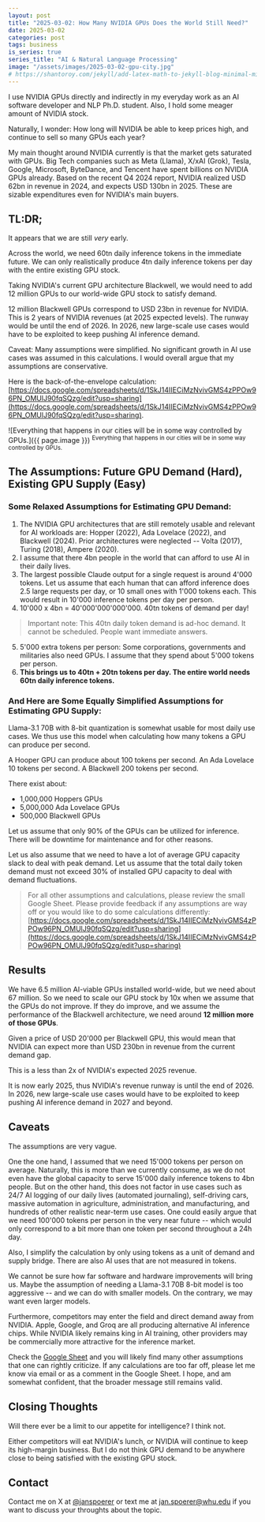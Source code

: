 ```yaml
---
layout: post
title: "2025-03-02: How Many NVIDIA GPUs Does the World Still Need?"
date: 2025-03-02
categories: post
tags: business
is_series: true
series_title: "AI & Natural Language Processing"
image: "/assets/images/2025-03-02-gpu-city.jpg"
# https://shantoroy.com/jekyll/add-latex-math-to-jekyll-blog-minimal-mistakes/
---
```

<script type="text/javascript" async
    src="https://cdnjs.cloudflare.com/ajax/libs/mathjax/2.7.6/MathJax.js?config=TeX-MML-AM_CHTML">
</script>

<script type="text/x-mathjax-config">
    MathJax.Hub.Config({
        extensions: ["tex2jax.js"],
        jax: ["input/TeX", "output/HTML-CSS"],
        tex2jax: {
        inlineMath: [ ['$','$'], ["\\(","\\)"] ],
        displayMath: [ ['$$','$$'], ["\\[","\\]"] ],
        processEscapes: true
        },
        "HTML-CSS": { availableFonts: ["TeX"] }
    });
</script>

I use NVIDIA GPUs directly and indirectly in my everyday work as an AI software developer and NLP Ph.D. student. Also, I hold some meager amount of NVIDIA stock.

Naturally, I wonder: How long will NVIDIA be able to keep prices high, and continue to sell so many GPUs each year?

My main thought around NVIDIA currently is that the market gets saturated with GPUs. Big Tech companies such as Meta (Llama), X/xAI (Grok), Tesla, Google, Microsoft, ByteDance, and Tencent have spent billions on NVIDIA GPUs already. Based on the recent Q4 2024 report, NVIDIA realized USD 62bn in revenue in 2024, and expects USD 130bn in 2025. These are sizable expenditures even for NVIDIA's main buyers.

## TL:DR;

It appears that we are still *very* early.

Across the world, we need 60tn daily inference tokens in the immediate future. We can only realistically produce 4tn daily inference tokens per day with the entire existing GPU stock.

Taking NVIDIA's current GPU architecture Blackwell, we would need to add 12 million GPUs to our world-wide GPU stock to satisfy demand.

12 million Blackwell GPUs correspond to USD 23bn in revenue for NVIDIA. This is 2 years of NVIDIA revenues (at 2025 expected levels). The runway would be until the end of 2026. In 2026, new large-scale use cases would have to be exploited to keep pushing AI inference demand.

Caveat: Many assumptions were simplified. No significant growth in AI use cases was assumed in this calculations. I would overall argue that my assumptions are conservative.

Here is the back-of-the-envelope calculation:
[https://docs.google.com/spreadsheets/d/1SkJ14IIECiMzNvivGMS4zPPOw96PN_OMUlJ90fqSQzg/edit?usp=sharing](https://docs.google.com/spreadsheets/d/1SkJ14IIECiMzNvivGMS4zPPOw96PN_OMUlJ90fqSQzg/edit?usp=sharing).

![Everything that happens in our cities will be in some way controlled by GPUs.]({{ page.image }})
<sup>Everything that happens in our cities will be in some way controlled by GPUs.</sup>

## The Assumptions: Future GPU Demand (Hard), Existing GPU Supply (Easy)

### Some Relaxed Assumptions for Estimating GPU Demand:

1) The NVIDIA GPU architectures that are still remotely usable and relevant for AI workloads are: Hopper (2022), Ada Lovelace (2022), and Blackwell (2024). Prior architectures were neglected -- Volta (2017), Turing (2018), Ampere (2020).
2) I assume that there 4bn people in the world that can afford to use AI in their daily lives.
3) The largest possible Claude output for a single request is around 4'000 tokens. Let us assume that each human that can afford inference does 2.5 large requests per day, or 10 small ones with 1'000 tokens each. This would result in 10'000 inference tokens per day per person.
4) 10'000 x 4bn = 40'000'000'000'000. 40tn tokens of demand per day! 

> Important note: This 40tn daily token demand is ad-hoc demand. It cannot be scheduled. People want immediate answers.

5) 5'000 extra tokens per person: Some corporations, governments and militaries also need GPUs. I assume that they spend about 5'000 tokens per person.
6) **This brings us to 40tn + 20tn tokens per day. The entire world needs 60tn daily inference tokens.**

### And Here are Some Equally Simplified Assumptions for Estimating GPU Supply:

Llama-3.1 70B with 8-bit quantization is somewhat usable for most daily use cases. We thus use this model when calculating how many tokens a GPU can produce per second.

A Hooper GPU can produce about 100 tokens per second. An Ada Lovelace 10 tokens per second. A Blackwell 200 tokens per second.

There exist about:
* 1,000,000 Hoppers GPUs
* 5,000,000 Ada Lovelace GPUs
* 500,000 Blackwell GPUs

Let us assume that only 90% of the GPUs can be utilized for inference. There will be downtime for maintenance and for other reasons.

Let us also assume that we need to have a lot of average GPU capacity slack to deal with peak demand. Let us assume that the total daily token demand must not exceed 30% of installed GPU capacity to deal with demand fluctuations.

> For all other assumptions and calculations, please review the small Google Sheet. Please provide feedback if any assumptions are way off or you would like to do some calculations differently: [https://docs.google.com/spreadsheets/d/1SkJ14IIECiMzNvivGMS4zPPOw96PN_OMUlJ90fqSQzg/edit?usp=sharing](https://docs.google.com/spreadsheets/d/1SkJ14IIECiMzNvivGMS4zPPOw96PN_OMUlJ90fqSQzg/edit?usp=sharing)

## Results

We have 6.5 million AI-viable GPUs installed world-wide, but we need about 67 million. So we need to scale our GPU stock by 10x when we assume that the GPUs do not improve. If they do improve, and we assume the performance of the Blackwell architecture, we need around **12 million more of those GPUs**.

Given a price of USD 20'000 per Blackwell GPU, this would mean that NVIDIA can expect more than USD 230bn in revenue from the current demand gap.

This is a less than 2x of NVIDIA's expected 2025 revenue. 

It is now early 2025, thus NVIDIA's revenue runway is until the end of 2026. In 2026, new large-scale use cases would have to be exploited to keep pushing AI inference demand in 2027 and beyond.

## Caveats

The assumptions are very vague. 

One the one hand, I assumed that we need 15'000 tokens per person on average. Naturally, this is more than we currently consume, as we do not even have the global capacity to serve 15'000 daily inference tokens to 4bn people. But on the other hand, this does not factor in use cases such as 24/7 AI logging of our daily lives (automated journaling), self-driving cars, massive automation in agriculture, administration, and manufacturing, and hundreds of other realistic near-term use cases. One could easily argue that we need 100'000 tokens per person in the very near future -- which would only correspond to a bit more than one token per second throughout a 24h day.

Also, I simplify the calculation by only using tokens as a unit of demand and supply bridge. There are also AI uses that are not measured in tokens.

We cannot be sure how far software and hardware improvements will bring us. Maybe the assumption of needing a Llama-3.1 70B 8-bit model is too aggressive -- and we can do with smaller models. On the contrary, we may want even larger models. 

Furthermore, competitors may enter the field and direct demand away from NVIDIA. Apple, Google, and Groq are all producing alternative AI inference chips. While NVIDIA likely remains king in AI training, other providers may be commercially more attractive for the inference market.

Check the [Google Sheet](https://docs.google.com/spreadsheets/d/1SkJ14IIECiMzNvivGMS4zPPOw96PN_OMUlJ90fqSQzg/edit?usp=sharing) and you will likely find many other assumptions that one can rightly criticize. If any calculations are too far off, please let me know via email or as a comment in the Google Sheet. I hope, and am somewhat confident, that the broader message still remains valid.

## Closing Thoughts

Will there ever be a limit to our appetite for intelligence? I think not. 

Either competitors will eat NVIDIA's lunch, or NVIDIA will continue to keep its high-margin business. But I do not think GPU demand to be anywhere close to being satisfied with the existing GPU stock.

## Contact

Contact me on X at [@janspoerer](https://x.com/JanSpoerer) or text me at jan.spoerer@whu.edu if you want to discuss your throughts about the topic.